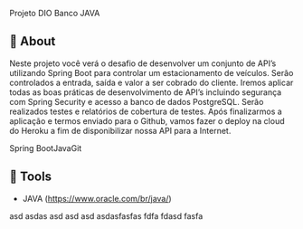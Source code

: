 <p> Projeto DIO Banco JAVA</p>

## 📕 About

Neste projeto você verá o desafio de desenvolver um conjunto de API’s utilizando Spring Boot para controlar um estacionamento de veículos. Serão controlados a entrada, saída e valor a ser cobrado do cliente. Iremos aplicar todas as boas práticas de desenvolvimento de API’s incluindo segurança com Spring Security e acesso a banco de dados PostgreSQL. Serão realizados testes e relatórios de cobertura de testes. Após finalizarmos a aplicação e termos enviado para o Github, vamos fazer o deploy na cloud do Heroku a fim de disponibilizar nossa API para a Internet.

Spring BootJavaGit

## 🔨 Tools

- JAVA (https://www.oracle.com/br/java/)





asd
asdas
asd
asd
asd
asdasfasfas
fdfa
fdasd
fasfa
